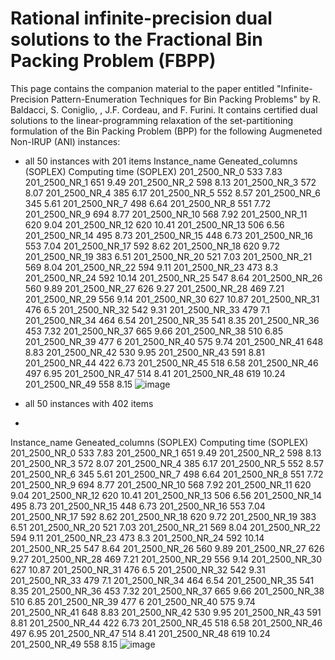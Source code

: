 # Rational infinite-precision dual solutions to the Fractional Bin Packing Problem (FBPP)

This page contains the companion material to the paper entitled "Infinite-Precision Pattern-Enumeration Techniques for Bin Packing Problems" by R. Baldacci, S. Coniglio, , J.F. Cordeau, and F. Furini. It contains certified dual solutions to the linear-programming relaxation of the set-partitioning formulation of the Bin Packing Problem (BPP) for the following Augmeneted Non-IRUP (ANI) instances:

- all 50 instances with 201 items
Instance_name	Geneated_columns (SOPLEX)	Computing time (SOPLEX)
201_2500_NR_0	533	7.83
201_2500_NR_1	651	9.49
201_2500_NR_2	598	8.13
201_2500_NR_3	572	8.07
201_2500_NR_4	385	6.17
201_2500_NR_5	552	8.57
201_2500_NR_6	345	5.61
201_2500_NR_7	498	6.64
201_2500_NR_8	551	7.72
201_2500_NR_9	694	8.77
201_2500_NR_10	568	7.92
201_2500_NR_11	620	9.04
201_2500_NR_12	620	10.41
201_2500_NR_13	506	6.56
201_2500_NR_14	495	8.73
201_2500_NR_15	448	6.73
201_2500_NR_16	553	7.04
201_2500_NR_17	592	8.62
201_2500_NR_18	620	9.72
201_2500_NR_19	383	6.51
201_2500_NR_20	521	7.03
201_2500_NR_21	569	8.04
201_2500_NR_22	594	9.11
201_2500_NR_23	473	8.3
201_2500_NR_24	592	10.14
201_2500_NR_25	547	8.64
201_2500_NR_26	560	9.89
201_2500_NR_27	626	9.27
201_2500_NR_28	469	7.21
201_2500_NR_29	556	9.14
201_2500_NR_30	627	10.87
201_2500_NR_31	476	6.5
201_2500_NR_32	542	9.31
201_2500_NR_33	479	7.1
201_2500_NR_34	464	6.54
201_2500_NR_35	541	8.35
201_2500_NR_36	453	7.32
201_2500_NR_37	665	9.66
201_2500_NR_38	510	6.85
201_2500_NR_39	477	6
201_2500_NR_40	575	9.74
201_2500_NR_41	648	8.83
201_2500_NR_42	530	9.95
201_2500_NR_43	591	8.81
201_2500_NR_44	422	6.73
201_2500_NR_45	518	6.58
201_2500_NR_46	497	6.95
201_2500_NR_47	514	8.41
201_2500_NR_48	619	10.24
201_2500_NR_49	558	8.15
![image](https://user-images.githubusercontent.com/33290924/123674927-13fd4400-d83a-11eb-83fa-af0f4efd285d.png)

- all 50 instances with 402 items
- 
Instance_name	Geneated_columns (SOPLEX)	Computing time (SOPLEX)
201_2500_NR_0	533	7.83
201_2500_NR_1	651	9.49
201_2500_NR_2	598	8.13
201_2500_NR_3	572	8.07
201_2500_NR_4	385	6.17
201_2500_NR_5	552	8.57
201_2500_NR_6	345	5.61
201_2500_NR_7	498	6.64
201_2500_NR_8	551	7.72
201_2500_NR_9	694	8.77
201_2500_NR_10	568	7.92
201_2500_NR_11	620	9.04
201_2500_NR_12	620	10.41
201_2500_NR_13	506	6.56
201_2500_NR_14	495	8.73
201_2500_NR_15	448	6.73
201_2500_NR_16	553	7.04
201_2500_NR_17	592	8.62
201_2500_NR_18	620	9.72
201_2500_NR_19	383	6.51
201_2500_NR_20	521	7.03
201_2500_NR_21	569	8.04
201_2500_NR_22	594	9.11
201_2500_NR_23	473	8.3
201_2500_NR_24	592	10.14
201_2500_NR_25	547	8.64
201_2500_NR_26	560	9.89
201_2500_NR_27	626	9.27
201_2500_NR_28	469	7.21
201_2500_NR_29	556	9.14
201_2500_NR_30	627	10.87
201_2500_NR_31	476	6.5
201_2500_NR_32	542	9.31
201_2500_NR_33	479	7.1
201_2500_NR_34	464	6.54
201_2500_NR_35	541	8.35
201_2500_NR_36	453	7.32
201_2500_NR_37	665	9.66
201_2500_NR_38	510	6.85
201_2500_NR_39	477	6
201_2500_NR_40	575	9.74
201_2500_NR_41	648	8.83
201_2500_NR_42	530	9.95
201_2500_NR_43	591	8.81
201_2500_NR_44	422	6.73
201_2500_NR_45	518	6.58
201_2500_NR_46	497	6.95
201_2500_NR_47	514	8.41
201_2500_NR_48	619	10.24
201_2500_NR_49	558	8.15
![image](https://user-images.githubusercontent.com/33290924/123674907-0e9ff980-d83a-11eb-83d7-c6509ecbda67.png)

 



